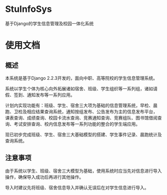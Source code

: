 # StuInfoSys
基于Django的学生信息管理及校园一体化系统

# 使用文档
## 概述
本系统是基于Django 2.2.3开发的，面向中职、高等院校的学生信息管理系统。

系统以学生个体为核心向外拓展诸如宿舍、班级、学生组织等一系列组，诸如请假、签到、通知发布等一系列应用。

计划内实现功能有：班级、学生、宿舍三大项为基础的信息管理系统，早检、晨跑、卫检及相应结果查询系统，通知按组发布、公告发布为主的信息发布平台， 课表查询、成绩查询、校园卡流水查询、竞赛通知查询、竞赛组队、图书馆借阅查询、考试安排查询、校内信息发布等一系列功能的整合的学生端应用。

现已初步完成班级、学生、宿舍三大基础模型的搭建、学生事件记录、晨跑统计及查询系统。

## 注意事项
由于系统以学生、班级、宿舍三大模型为基础，使用系统时应当先对信息进行导入操作，确保导入成功后再进行其他操作。

导入时建议先将班级、宿舍信息导入并确认无误后在对学生信息进行导入。

